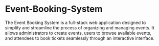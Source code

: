 # Event-Booking-System
The Event Booking System is a full-stack web application designed to simplify and streamline the process of organizing and managing events. It allows administrators to create events, users to browse available events, and attendees to book tickets seamlessly through an interactive interface.
